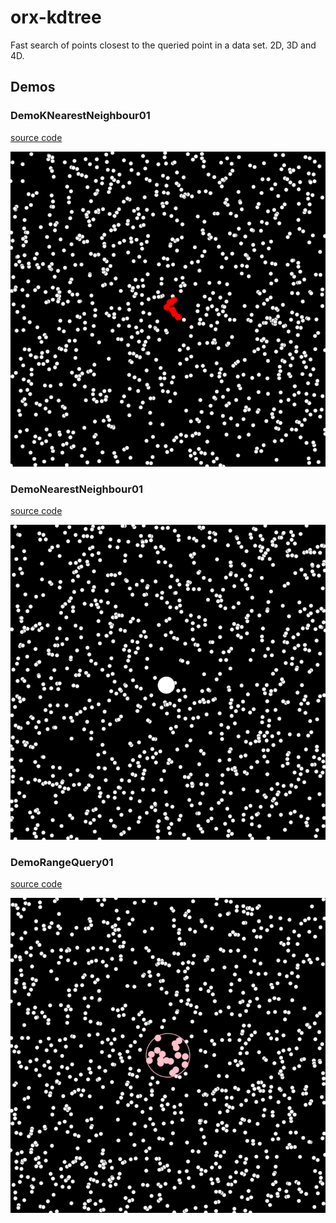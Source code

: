 # orx-kdtree

Fast search of points closest to the queried point in a data set. 2D, 3D and 4D.

<!-- __demos__ -->

## Demos

### DemoKNearestNeighbour01

[source code](src/jvmDemo/kotlin/DemoKNearestNeighbour01.kt)

![DemoKNearestNeighbour01Kt](https://raw.githubusercontent.com/openrndr/orx/media/orx-kdtree/images/DemoKNearestNeighbour01Kt.png)

### DemoNearestNeighbour01

[source code](src/jvmDemo/kotlin/DemoNearestNeighbour01.kt)

![DemoNearestNeighbour01Kt](https://raw.githubusercontent.com/openrndr/orx/media/orx-kdtree/images/DemoNearestNeighbour01Kt.png)

### DemoRangeQuery01

[source code](src/jvmDemo/kotlin/DemoRangeQuery01.kt)

![DemoRangeQuery01Kt](https://raw.githubusercontent.com/openrndr/orx/media/orx-kdtree/images/DemoRangeQuery01Kt.png)
